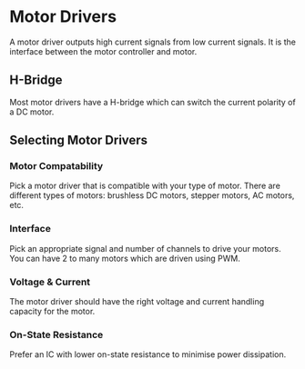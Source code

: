 # Motor Drivers

A motor driver outputs high current signals from low current signals. It is the interface between the motor controller and motor.

## H-Bridge

Most motor drivers have a H-bridge which can switch the current polarity of a DC motor.

## Selecting Motor Drivers

### Motor Compatability

Pick a motor driver that is compatible with your type of motor. There are different types of motors: brushless DC motors, stepper motors, AC motors, etc.

### Interface

Pick an appropriate signal and number of channels to drive your motors. You can have 2 to many motors which are driven using PWM.

### Voltage & Current

The motor driver should have the right voltage and current handling capacity for the motor.

### On-State Resistance

Prefer an IC with lower on-state resistance to minimise power dissipation.